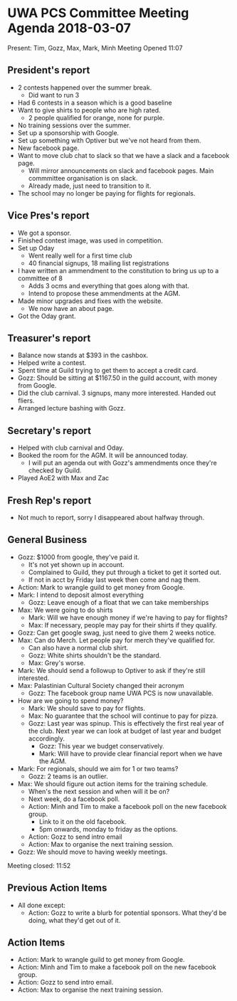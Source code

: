 # UWA PCS Committee Meeting Agenda 2018-03-07

Present: Tim, Gozz, Max, Mark, Minh
Meeting Opened 11:07

## President's report
- 2 contests happened over the summer break.
  - Did want to run 3
- Had 6 contests in a season which is a good baseline
- Want to give shirts to people who are high rated.
  - 2 people qualified for orange, none for purple.
- No training sessions over the summer.
- Set up a sponsorship with Google.
- Set up something with Optiver but we've not heard from them.
- New facebook page.
- Want to move club chat to slack so that we have a slack and a facebook page.
  - Will mirror announcements on slack and facebook pages. Main commmittee organisation is on slack.
  - Already made, just need to transition to it.
- The school may no longer be paying for flights for regionals.

## Vice Pres's report
- We got a sponsor.
- Finished contest image, was used in competition.
- Set up Oday
  - Went really well for a first time club
  - 40 financial signups, 18 mailing list registrations
- I have written an ammendment to the constitution to bring us up to a committee of 8
  - Adds 3 ocms and everything that goes along with that.
  - Intend to propose these ammendments at the AGM.
- Made minor upgrades and fixes with the website.
  - We now have an about page.
- Got the Oday grant.

## Treasurer's report
- Balance now stands at $393 in the cashbox.
- Helped write a contest.
- Spent time at Guild trying to get them to accept a credit card.
- Gozz: Should be sitting at $1167.50 in the guild account, with money from Google.
- Did the club carnival. 3 signups, many more interested. Handed out fliers.
- Arranged lecture bashing with Gozz.

## Secretary's report
- Helped with club carnival and Oday.
- Booked the room for the AGM. It will be announced today.
  - I will put an agenda out with Gozz's ammendments once they're checked by Guild.
- Played AoE2 with Max and Zac

## Fresh Rep's report
- Not much to report, sorry I disappeared about halfway through.

## General Business
- Gozz: $1000 from google, they've paid it. 
  - It's not yet shown up in account. 
  - Complained to Guild, they put through a ticket to get it sorted out. 
  - If not in acct by Friday last week then come and nag them.
- Action: Mark to wrangle guild to get money from Google.
- Mark: I intend to deposit almost everything
  - Gozz: Leave enough of a float that we can take memberships
- Max: We were going to do shirts
  - Mark: Will we have enough money if we're having to pay for flights?
  - Max: If necessary, people may pay for their shirts if they qualify.
- Gozz: Can get google swag, just need to give them 2 weeks notice.
- Max: Can do Merch. Let people pay for merch they've qualified for.
  - Can also have a normal club shirt.
  - Gozz: White shirts shouldn't be the standard.
  - Max: Grey's worse.
- Mark: We should send a followup to Optiver to ask if they're still interested.
- Max: Palastinian Cultural Society changed their acronym
  - Gozz: The facebook group name UWA PCS is now unavailable.
- How are we going to spend money?
  - Mark: We should save to pay for flights.
  - Max: No guarantee that the school will continue to pay for pizza.
  - Gozz: Last year was spinup. This is effectively the first real year of the club. Next year we can look at budget of last year and budget accordingly.
    - Gozz: This year we budget conservatively.
    - Mark: Will have to provide clear financial report when we have the AGM.
- Mark: For regionals, should we aim for 1 or two teams?
  - Gozz: 2 teams is an outlier.
- Max: We should figure out action items for the training schedule.
  - When's the next session and when will it be on?
  - Next week, do a facebook poll. 
  - Action: Minh and Tim to make a facebook poll on the new facebook group.
    - Link to it on the old facebook.
    - 5pm onwards, monday to friday as the options.
  - Action: Gozz to send intro email
  - Action: Max to organise the next training session.
- Gozz: We should move to having weekly meetings.

Meeting closed: 11:52

## Previous Action Items
- All done except:
  - Action: Gozz to write a blurb for potential sponsors. What they'd be doing, what they'd get out of it.
## Action Items 
- Action: Mark to wrangle guild to get money from Google.
- Action: Minh and Tim to make a facebook poll on the new facebook group.
- Action: Gozz to send intro email.
- Action: Max to organise the next training session.
